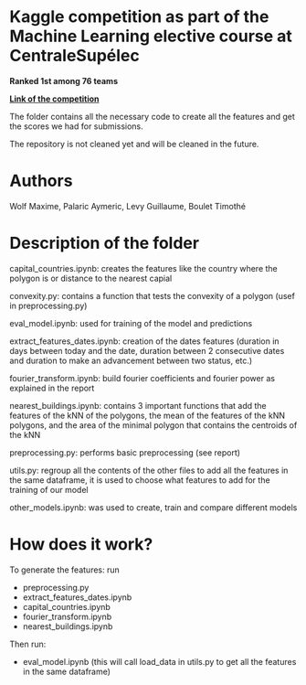# Kaggle competition as part of the Machine Learning elective course at CentraleSupélec


**Ranked 1st among 76 teams**

**[Link of the competition](https://www.kaggle.com/competitions/centralesypelec-ml2022-course)**


The folder contains all the necessary code to create all the features and get the scores we had for submissions.

The repository is not cleaned yet and will be cleaned in the future.


# Authors

Wolf Maxime, Palaric Aymeric, Levy Guillaume, Boulet Timothé


# Description of the folder

capital_countries.ipynb: creates the features like the country where the polygon is or distance to the nearest capial

convexity.py: contains a function that tests the convexity of a polygon (usef in preprocessing.py)

eval_model.ipynb: used for training of the model and predictions 

extract_features_dates.ipynb: creation of the dates features (duration in days between today and the date, duration between
2 consecutive dates and duration to make an advancement between two status, etc.)

fourier_transform.ipynb: build fourier coefficients and fourier power as explained in the report 

nearest_buildings.ipynb: contains 3 important functions that add the features of the kNN of the polygons, the mean of the features of the kNN polygons, and the area of the minimal polygon that contains the centroids of the kNN 

preprocessing.py: performs basic preprocessing (see report)

utils.py: regroup all the contents of the other files to add all the features in the same dataframe, it is used to choose what features to add for the training of our model

other_models.ipynb: was used to create, train and compare different models 


# How does it work?

To generate the features: run 
- preprocessing.py 
- extract_features_dates.ipynb
- capital_countries.ipynb
- fourier_transform.ipynb
- nearest_buildings.ipynb

Then run:
- eval_model.ipynb (this will call load_data in utils.py to get all the features in the same dataframe)

